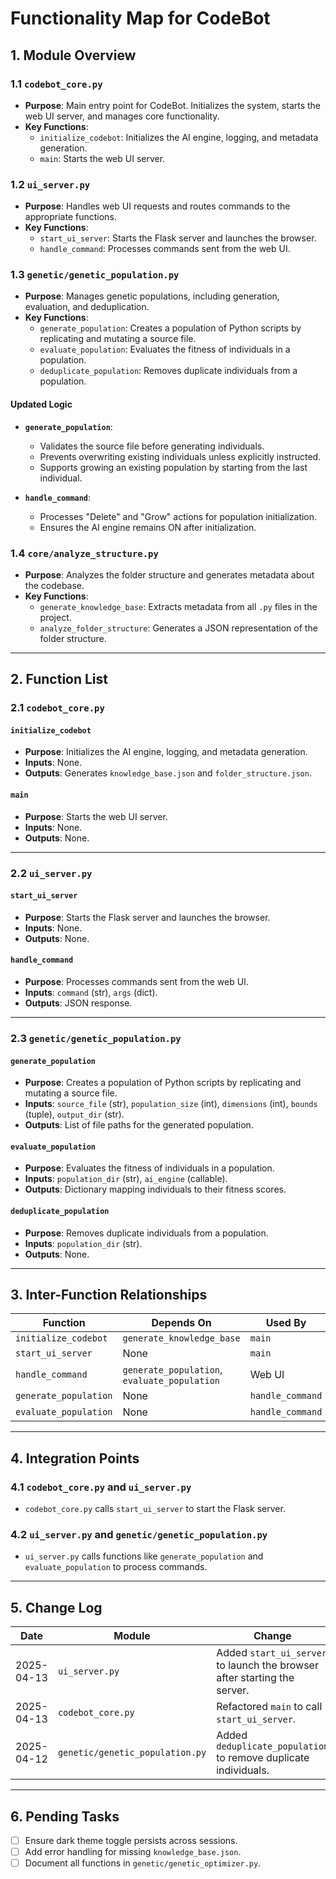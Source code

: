 # Functionality Map for CodeBot

## **1. Module Overview**

### **1.1 `codebot_core.py`**
- **Purpose**: Main entry point for CodeBot. Initializes the system, starts the web UI server, and manages core functionality.
- **Key Functions**:
  - `initialize_codebot`: Initializes the AI engine, logging, and metadata generation.
  - `main`: Starts the web UI server.

### **1.2 `ui_server.py`**
- **Purpose**: Handles web UI requests and routes commands to the appropriate functions.
- **Key Functions**:
  - `start_ui_server`: Starts the Flask server and launches the browser.
  - `handle_command`: Processes commands sent from the web UI.

### **1.3 `genetic/genetic_population.py`**
- **Purpose**: Manages genetic populations, including generation, evaluation, and deduplication.
- **Key Functions**:
  - `generate_population`: Creates a population of Python scripts by replicating and mutating a source file.
  - `evaluate_population`: Evaluates the fitness of individuals in a population.
  - `deduplicate_population`: Removes duplicate individuals from a population.

#### **Updated Logic**
- **`generate_population`**:
  - Validates the source file before generating individuals.
  - Prevents overwriting existing individuals unless explicitly instructed.
  - Supports growing an existing population by starting from the last individual.

- **`handle_command`**:
  - Processes "Delete" and "Grow" actions for population initialization.
  - Ensures the AI engine remains ON after initialization.

### **1.4 `core/analyze_structure.py`**
- **Purpose**: Analyzes the folder structure and generates metadata about the codebase.
- **Key Functions**:
  - `generate_knowledge_base`: Extracts metadata from all `.py` files in the project.
  - `analyze_folder_structure`: Generates a JSON representation of the folder structure.

---

## **2. Function List**

### **2.1 `codebot_core.py`**
#### `initialize_codebot`
- **Purpose**: Initializes the AI engine, logging, and metadata generation.
- **Inputs**: None.
- **Outputs**: Generates `knowledge_base.json` and `folder_structure.json`.

#### `main`
- **Purpose**: Starts the web UI server.
- **Inputs**: None.
- **Outputs**: None.

---

### **2.2 `ui_server.py`**
#### `start_ui_server`
- **Purpose**: Starts the Flask server and launches the browser.
- **Inputs**: None.
- **Outputs**: None.

#### `handle_command`
- **Purpose**: Processes commands sent from the web UI.
- **Inputs**: `command` (str), `args` (dict).
- **Outputs**: JSON response.

---

### **2.3 `genetic/genetic_population.py`**
#### `generate_population`
- **Purpose**: Creates a population of Python scripts by replicating and mutating a source file.
- **Inputs**: `source_file` (str), `population_size` (int), `dimensions` (int), `bounds` (tuple), `output_dir` (str).
- **Outputs**: List of file paths for the generated population.

#### `evaluate_population`
- **Purpose**: Evaluates the fitness of individuals in a population.
- **Inputs**: `population_dir` (str), `ai_engine` (callable).
- **Outputs**: Dictionary mapping individuals to their fitness scores.

#### `deduplicate_population`
- **Purpose**: Removes duplicate individuals from a population.
- **Inputs**: `population_dir` (str).
- **Outputs**: None.

---

## **3. Inter-Function Relationships**

| **Function**               | **Depends On**                     | **Used By**                     |
|-----------------------------|-------------------------------------|----------------------------------|
| `initialize_codebot`        | `generate_knowledge_base`          | `main`                          |
| `start_ui_server`           | None                               | `main`                          |
| `handle_command`            | `generate_population`, `evaluate_population` | Web UI                          |
| `generate_population`       | None                               | `handle_command`                |
| `evaluate_population`       | None                               | `handle_command`                |

---

## **4. Integration Points**

### **4.1 `codebot_core.py` and `ui_server.py`**
- `codebot_core.py` calls `start_ui_server` to start the Flask server.

### **4.2 `ui_server.py` and `genetic/genetic_population.py`**
- `ui_server.py` calls functions like `generate_population` and `evaluate_population` to process commands.

---

## **5. Change Log**

| **Date**       | **Module**               | **Change**                                                                 |
|-----------------|--------------------------|-----------------------------------------------------------------------------|
| 2025-04-13     | `ui_server.py`           | Added `start_ui_server` to launch the browser after starting the server.   |
| 2025-04-13     | `codebot_core.py`        | Refactored `main` to call `start_ui_server`.                               |
| 2025-04-12     | `genetic/genetic_population.py` | Added `deduplicate_population` to remove duplicate individuals.           |

---

## **6. Pending Tasks**
- [ ] Ensure dark theme toggle persists across sessions.
- [ ] Add error handling for missing `knowledge_base.json`.
- [ ] Document all functions in `genetic/genetic_optimizer.py`.